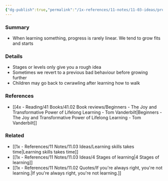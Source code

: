```yaml
---
{"dg-publish":true,"permalink":"/1x-references/11-notes/11-03-ideas/progress-is-rarely-linear/","title":"Progress is rarely linear","noteIcon":""}
---
```



### Summary
- When learning something, progress is rarely linear. We tend to grow fits and starts

### Details
- Stages or levels only give you a rough idea
- Sometimes we revert to a previous bad behaviour before growing further
- Children may go back to cwrawling after learning how to walk

### References
- [[4x - Reading/41 Books/41.02 Book reviews/Beginners - The Joy and Transformative Power of Lifelong Learning - Tom Vanderbilt\|Beginners - The Joy and Transformative Power of Lifelong Learning - Tom Vanderbilt]]

### Related
- [[1x - References/11 Notes/11.03 Ideas/Learning skills takes time\|Learning skills takes time]]
- [[1x - References/11 Notes/11.03 Ideas/4 Stages of learning\|4 Stages of learning]]
- [[1x - References/11 Notes/11.02 Quotes/If you're always right, you're not learning.\|If you're always right, you're not learning.]]